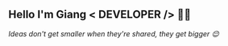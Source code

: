 <h2>Hello I'm Giang < DEVELOPER /> 👋🏼 </h2>
<!--   <img style="width: 100%; height: 700px;" src="https://i.pinimg.com/originals/a7/2b/1a/a72b1aa94154e5ce6a1e1efaed96e424.jpg">   -->
  <p><i>Ideas don't get smaller when they're shared, they get bigger 😌</i></p>

